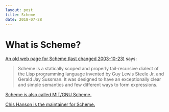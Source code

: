 ```yaml
---
layout: post
title: Scheme
date: 2018-07-28
---
```


# What is Scheme?

[An old web page for Scheme (last changed 2003-10-23)](https://groups.csail.mit.edu/mac/projects/scheme/) says:

> Scheme is a statically scoped and properly tail-recursive dialect of the Lisp programming language invented by Guy Lewis Steele Jr. and Gerald Jay Sussman. It was designed to have an exceptionally clear and simple semantics and few different ways to form expressions.

[Scheme is also called MIT/GNU Scheme.](https://www.gnu.org/software/mit-scheme/)

[Chis Hanson is the maintainer for Scheme.](https://sites.google.com/a/chris-hanson.org/cph/)
